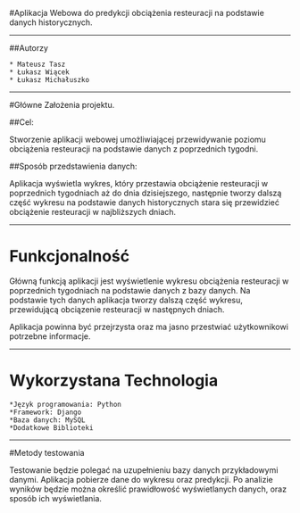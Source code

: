 #Aplikacja Webowa do predykcji obciążenia resteuracji na podstawie danych historycznych.

---

##Autorzy

	* Mateusz Tasz
	* Łukasz Wiącek
	* Łukasz Michałuszko

---

#Główne Założenia projektu.

##Cel: 

Stworzenie aplikacji webowej umożliwiającej przewidywanie poziomu obciążenia resteuracji na podstawie danych z poprzednich tygodni.

##Sposób przedstawienia danych:

Aplikacja wyświetla wykres, który przestawia obciążenie resteuracji w poprzednich tygodniach aż do dnia dzisiejszego, następnie tworzy dalszą część wykresu na podstawie danych historycznych stara się przewidzieć obciążenie resteuracji w najbliższych dniach.

---

# Funkcjonalność

Główną funkcją aplikacji jest wyświetlenie wykresu obciążenia resteuracji w poprzednich tygodniach na podstawie danych z bazy danych.
Na podstawie tych danych aplikacja tworzy dalszą część wykresu, przewidującą obciązenie resteuracji w następnych dniach.

Aplikacja powinna być przejrzysta oraz ma jasno przestwiać użytkownikowi potrzebne informacje.

---

# Wykorzystana Technologia

	*Język programowania: Python
	*Framework: Django
	*Baza danych: MySQL
	*Dodatkowe Biblioteki

---

#Metody testowania

Testowanie będzie polegać na uzupełnieniu bazy danych przykładowymi danymi.
Aplikacja pobierze dane do wykresu oraz predykcji.
Po analizie wyników będzie można określić prawidłowość wyświetlanych danych, oraz sposób ich wyświetlania.
